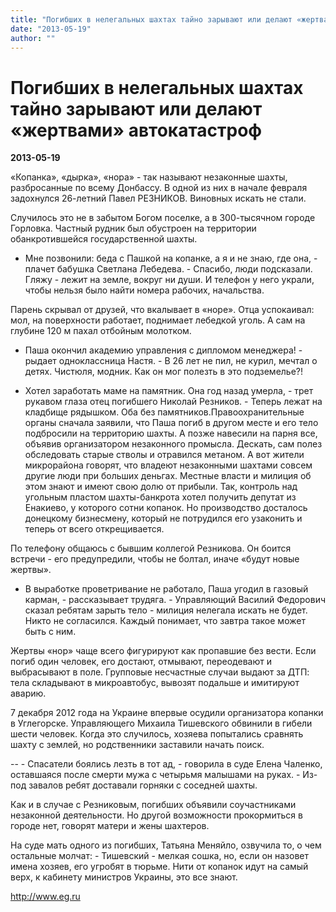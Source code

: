 ```yaml
---
title: "Погибших в нелегальных шахтах тайно зарывают или делают «жертвами» автокатастроф"
date: "2013-05-19"
author: ""
---
```


# Погибших в нелегальных шахтах тайно зарывают или делают «жертвами» автокатастроф

**2013-05-19** 

«Копанка»,  «дырка», «нора» - так называют незаконные шахты, разбросанные по всему  Донбассу. В одной из них в начале февраля задохнулся 26-летний Павел  РЕЗНИКОВ. Виновных искать не стали.



Случилось это не в забытом  Богом поселке, а в 300-тысячном городе Горловка. Частный рудник был  обустроен на территории обанкротившейся государственной шахты.

- Мне  позвонили: беда с Пашкой на копанке, а я и не знаю, где она, - плачет  бабушка Светлана Лебедева. - Спасибо, люди подсказали. Гляжу - лежит на  земле, вокруг ни души. И телефон у него украли, чтобы нельзя было найти  номера рабочих, начальства. 

Парень скрывал от друзей, что вкалывает в  «норе». Отца успокаивал: мол, на поверхности работает, поднимает  лебедкой уголь. А сам на глубине 120 м пахал отбойным молотком.

-  Паша окончил академию управления с дипломом менеджера! - рыдает  одноклассница Настя. - В 26 лет не пил, не курил, мечтал о детях.  Чистюля, модник. Как он мог полезть в это подземелье?!

- Хотел  заработать маме на памятник. Она год назад умерла, - трет рукавом глаза  отец погибшего Николай Резников. - Теперь лежат на кладбище рядышком.  Оба без памятников.Правоохранительные органы сначала заявили, что Паша  погиб в другом месте и его тело подбросили на территорию шахты. А позже  навесили на парня все, объявив организатором незаконного промысла.  Дескать, сам полез обследовать старые стволы и отравился метаном. А вот  жители микрорайона говорят, что владеют незаконными шахтами совсем  другие люди при больших деньгах. Местные власти и милиция об этом знают и  имеют свою долю от прибыли. Так, контроль над угольным пластом  шахты-банкрота хотел получить депутат из Енакиево, у которого сотни  копанок. Но производство досталось донецкому бизнесмену, который не  потрудился его узаконить и теперь от всего открещивается.

По телефону  общаюсь с бывшим коллегой Резникова. Он боится встречи - его  предупредили, чтобы не болтал, иначе «будут новые жертвы».

- В  выработке проветривание не работало, Паша угодил в газовый карман, -  рассказывает трудяга. - Управляющий Василий Федорович сказал ребятам  зарыть тело - милиция нелегала искать не будет. Никто не согласился.  Каждый понимает, что завтра такое может быть с ним.

Жертвы «нор» чаще  всего фигурируют как пропавшие без вести. Если погиб один человек, его  достают, отмывают, переодевают и выбрасывают в поле. Групповые  несчастные случаи выдают за ДТП: тела складывают в микроавтобус, вывозят  подальше и имитируют аварию.

7 декабря 2012 года на Украине впервые  осудили организатора копанки в Углегорске. Управляющего Михаила  Тишевского обвинили в гибели шести человек. Когда это случилось, хозяева  попытались сравнять шахту с землей, но родственники заставили начать  поиск.

-- - Спасатели боялись лезть в тот ад, - говорила в суде Елена  Чаленко, оставшаяся после смерти мужа с четырьмя малышами на руках. -  Из-под завалов ребят доставали горняки с соседней шахты. 

Как и в  случае с Резниковым, погибших объявили соучастниками незаконной  деятельности. Но другой возможности прокормиться в городе нет, говорят  матери и жены шахтеров.

На суде мать одного из погибших, Татьяна  Меняйло, озвучила то, о чем остальные молчат: - Тишевский - мелкая  сошка, но, если он назовет имена хозяев, его угробят в тюрьме. Нити от  копанок идут на самый верх, к кабинету министров Украины, это все знают.

http://www.eg.ru